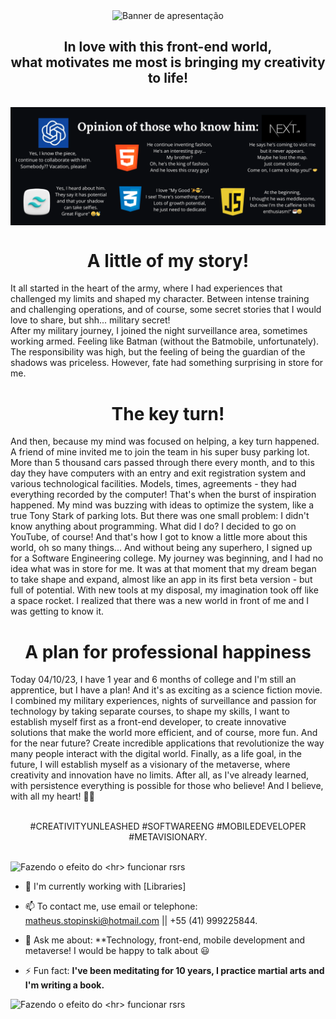<p align="center">  
  <img align="center" src="https://github.com/MatheusStopinski/MatheusStopinski/raw/main/assets/Banner3.gif" alt="Banner de apresentação">  
</p>

<h2 align="center">In love with this front-end world, <br> what motivates me most is bringing my creativity to life!</h2>
<br>
<img align="center" src="https://github.com/MatheusStopinski/MatheusStopinski/raw/main/assets/COMENTARIOS-DA-TURMA.png" alt="Opnião de quem me conhece"> 
<br>

<h1 align="center">A little of my story!</h1>

<p>It all started in the heart of the army, where I had experiences that challenged my limits and shaped my character. Between intense training and challenging operations, and of course, some secret stories that I would love to share, but shh... military secret!
<br>
After my military journey, I joined the night surveillance area, sometimes working armed. Feeling like Batman (without the Batmobile, unfortunately).
The responsibility was high, but the feeling of being the guardian of the shadows was priceless. However, fate had something surprising in store for me.
  
<h1 align="center">The key turn!</h1>

And then, because my mind was focused on helping, a key turn happened. A friend of mine invited me to join the team in his super busy parking lot. More than 5 thousand cars passed through there every month, and to this day they have computers with an entry and exit registration system and various technological facilities. Models, times, agreements - they had everything recorded by the computer!
That's when the burst of inspiration happened. My mind was buzzing with ideas to optimize the system, like a true Tony Stark of parking lots. But there was one small problem: I didn't know anything about programming. What did I do? I decided to go on YouTube, of course!
And that's how I got to know a little more about this world, oh so many things... And without being any superhero, I signed up for a Software Engineering college. My journey was beginning, and I had no idea what was in store for me.
It was at that moment that my dream began to take shape and expand, almost like an app in its first beta version - but full of potential. With new tools at my disposal, my imagination took off like a space rocket. I realized that there was a new world in front of me and I was getting to know it.

<h1 align="center">A plan for professional happiness</h1>

Today 04/10/23, I have 1 year and 6 months of college and I'm still an apprentice, but I have a plan! And it's as exciting as a science fiction movie. I combined my military experiences, nights of surveillance and passion for technology by taking separate courses, to shape my skills, I want to establish myself first as a front-end developer, to create innovative solutions that make the world more efficient, and of course, more fun. And for the near future? Create incredible applications that revolutionize the way many people interact with the digital world. Finally, as a life goal, in the future, I will establish myself as a visionary of the metaverse, where creativity and innovation have no limits.
After all, as I've already learned, with persistence everything is possible for those who believe! And I believe, with all my heart! 🚀💡
<br><br>
<p align="center">#CREATIVITYUNLEASHED #SOFTWAREENG #MOBILEDEVELOPER #METAVISIONARY.</p>
  
<br>

<img align="center center" src="https://i.imgur.com/Zi7HBrj.png" alt="Fazendo o efeito do <hr> funcionar rsrs">

- 🔭 I'm currently working with [Libraries] <!-- (https://github.com/MatheusStopinski). -->

- 📫 To contact me, use email or telephone: matheus.stopinski@hotmail.com || +55 (41) 999225844.

- 💬 Ask me about: **Technology, front-end, mobile development and metaverse! I would be happy to talk about 😃

- ⚡ Fun fact: **I've been meditating for 10 years, I practice martial arts and I'm writing a book.**

<img align="center center" src="https://i.imgur.com/Zi7HBrj.png" alt="Fazendo o efeito do <hr> funcionar rsrs">
<!--
⭐️ <a>My first repositories created.</a>

| <a href="https://github.com/anuraghazra/github-readme-stats">
  <img align="center" src="https://github-readme-stats.vercel.app/api/pin/?username=MatheusStopinski&repo=github-readme-stats&theme=buefy" />
</a>
<a href="https://github.com/anuraghazra/anuraghazra.github.io">
  <img align="center" src="https://github-readme-stats.vercel.app/api/pin/?username=MatheusStopinski&repo=anuraghazra.github.io&theme=buefy" />
</a> |

